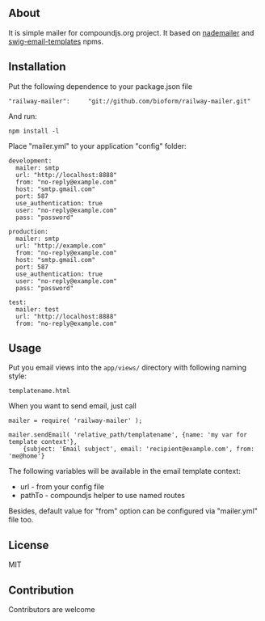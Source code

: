 About
-----

It is simple mailer for compoundjs.org project.
It based on [nademailer](https://github.com/andris9/Nodemailer) and [swig-email-templates](https://github.com/superjoe30/swig-email-templates) npms.

Installation
------------

Put the following dependence to your package.json file

    "railway-mailer":     "git://github.com/bioform/railway-mailer.git"
    
And run:
    
    npm install -l
    
Place "mailer.yml" to your application "config" folder:

    development:
      mailer: smtp
      url: "http://localhost:8888"
      from: "no-reply@example.com"
      host: "smtp.gmail.com"
      port: 587
      use_authentication: true
      user: "no-reply@example.com"
      pass: "password"
    
    production:
      mailer: smtp
      url: "http://example.com"
      from: "no-reply@example.com"
      host: "smtp.gmail.com"
      port: 587
      use_authentication: true
      user: "no-reply@example.com"
      pass: "password"
    
    test:
      mailer: test
      url: "http://localhost:8888"
      from: "no-reply@example.com"
    


Usage
-----

Put you email views into the `app/views/` directory with following naming style:

    templatename.html

When you want to send email, just call

    mailer = require( 'railway-mailer' );

    mailer.sendEmail( 'relative_path/templatename', {name: 'my var for template context'},
        {subject: 'Email subject', email: 'recipient@example.com', from: 'me@home'}


The following variables will be available in the email template context:

 - url - from your config file
 - pathTo - compoundjs helper to use named routes

Besides, default value for "from" option can be configured via "mailer.yml" file too.


License
-------

MIT

Contribution
------------

Contributors are welcome
